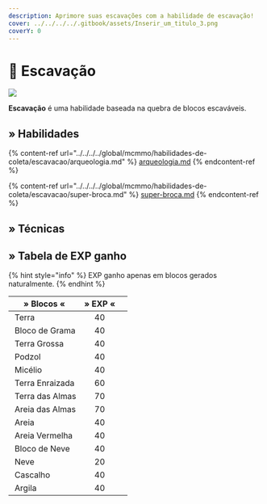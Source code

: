 ```yaml
---
description: Aprimore suas escavações com a habilidade de escavação!
cover: ../../../../.gitbook/assets/Inserir_um_titulo_3.png
coverY: 0
---
```


# 🏺 Escavação

![](../../../../.gitbook/assets/ExcavationSkill.webp)

**Escavação** é uma habilidade baseada na quebra de blocos escaváveis.&#x20;

## » Habilidades

{% content-ref url="../../../../global/mcmmo/habilidades-de-coleta/escavacao/arqueologia.md" %}
[arqueologia.md](../../../../global/mcmmo/habilidades-de-coleta/escavacao/arqueologia.md)
{% endcontent-ref %}

{% content-ref url="../../../../global/mcmmo/habilidades-de-coleta/escavacao/super-broca.md" %}
[super-broca.md](../../../../global/mcmmo/habilidades-de-coleta/escavacao/super-broca.md)
{% endcontent-ref %}

## » Técnicas

## » Tabela de EXP ganho

{% hint style="info" %}
EXP ganho apenas em blocos gerados naturalmente.
{% endhint %}

<table><thead><tr><th>» Blocos «</th><th align="center">» EXP «</th><th data-hidden></th></tr></thead><tbody><tr><td><img src="../../../../.gitbook/assets/Dirt_JE1_BE1.webp" alt="" data-size="line"> Terra</td><td align="center">40</td><td></td></tr><tr><td><img src="../../../../.gitbook/assets/Grass_Block_BE1.webp" alt="" data-size="line"> Bloco de Grama</td><td align="center">40</td><td></td></tr><tr><td><img src="../../../../.gitbook/assets/Coarse_Dirt.webp" alt="" data-size="line"> Terra Grossa</td><td align="center">40</td><td></td></tr><tr><td><img src="../../../../.gitbook/assets/Podzol_JE2_BE2.webp" alt="" data-size="line"> Podzol</td><td align="center">40</td><td></td></tr><tr><td><img src="../../../../.gitbook/assets/Mycelium_JE1_BE1.webp" alt="" data-size="line"> Micélio</td><td align="center">40</td><td></td></tr><tr><td><img src="../../../../.gitbook/assets/Rooted_Dirt_JE1_BE1.webp" alt="" data-size="line"> Terra Enraizada</td><td align="center">60</td><td></td></tr><tr><td><img src="../../../../.gitbook/assets/Soul_Soil.webp" alt="" data-size="line"> Terra das Almas</td><td align="center">70</td><td></td></tr><tr><td><img src="../../../../.gitbook/assets/Soul_Sand_JE2_BE2.webp" alt="" data-size="line"> Areia das Almas</td><td align="center">70</td><td></td></tr><tr><td><img src="../../../../.gitbook/assets/Sand_JE5_BE3.webp" alt="" data-size="line"> Areia</td><td align="center">40</td><td></td></tr><tr><td><img src="../../../../.gitbook/assets/Red_Sand_JE3_BE2.webp" alt="" data-size="line"> Areia Vermelha</td><td align="center">40</td><td></td></tr><tr><td><img src="../../../../.gitbook/assets/Snow_%28layers_7%29_JE2_BE1.webp" alt="" data-size="line"> Bloco de Neve</td><td align="center">40</td><td></td></tr><tr><td><img src="../../../../.gitbook/assets/SnowNew.webp" alt="" data-size="line"> Neve</td><td align="center">20</td><td></td></tr><tr><td><img src="../../../../.gitbook/assets/Gravel.webp" alt="" data-size="line"> Cascalho</td><td align="center">40</td><td></td></tr><tr><td><img src="../../../../.gitbook/assets/Clay_JE2_BE2.webp" alt="" data-size="line"> Argila</td><td align="center">40</td><td></td></tr></tbody></table>
